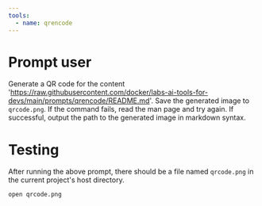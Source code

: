 ```yaml
---
tools:
  - name: qrencode
---
```


# Prompt user

Generate a QR code for the content 
'https://raw.githubusercontent.com/docker/labs-ai-tools-for-devs/main/prompts/qrencode/README.md'.
Save the generated image to `qrcode.png`.
If the command fails, read the man page and try again.
If successful, output the path to the generated image in markdown syntax.

# Testing

After running the above prompt, there should be a file named `qrcode.png` in the current project's host directory.

```bash
open qrcode.png
```

